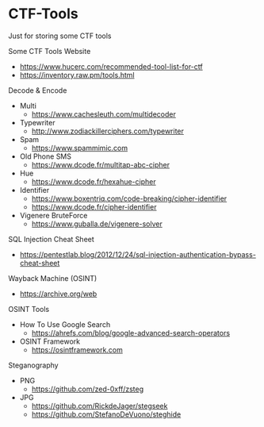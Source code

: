 # CTF-Tools
Just for storing some CTF tools

Some CTF Tools Website
- https://www.hucerc.com/recommended-tool-list-for-ctf
- https://inventory.raw.pm/tools.html

Decode & Encode
- Multi
  - https://www.cachesleuth.com/multidecoder
- Typewriter
  - http://www.zodiackillerciphers.com/typewriter
- Spam
  - https://www.spammimic.com
- Old Phone SMS
  - https://www.dcode.fr/multitap-abc-cipher
- Hue
  - https://www.dcode.fr/hexahue-cipher 
- Identifier
  - https://www.boxentriq.com/code-breaking/cipher-identifier
  - https://www.dcode.fr/cipher-identifier
- Vigenere BruteForce
  - https://www.guballa.de/vigenere-solver

SQL Injection Cheat Sheet
- https://pentestlab.blog/2012/12/24/sql-injection-authentication-bypass-cheat-sheet

Wayback Machine (OSINT)
- https://archive.org/web

OSINT Tools
- How To Use Google Search
  - https://ahrefs.com/blog/google-advanced-search-operators
- OSINT Framework
  - https://osintframework.com

Steganography 
- PNG 
  - https://github.com/zed-0xff/zsteg
- JPG 
  - https://github.com/RickdeJager/stegseek
  - https://github.com/StefanoDeVuono/steghide


